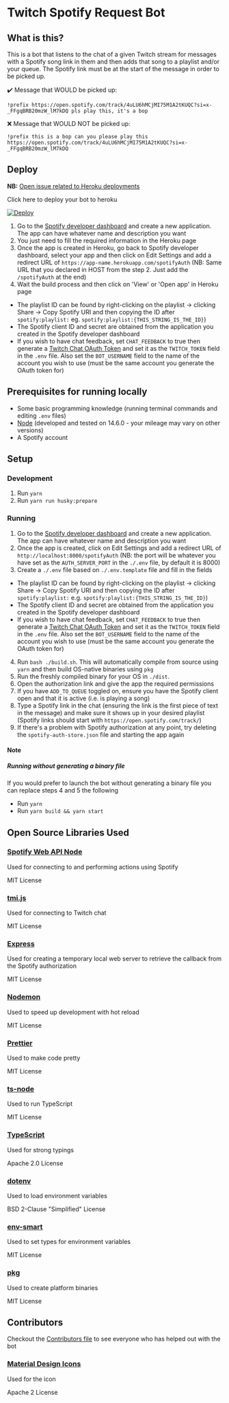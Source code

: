 # Twitch Spotify Request Bot

## What is this?

This is a bot that listens to the chat of a given Twitch stream for messages with a Spotify song link in them and then
adds that song to a playlist and/or your queue. The Spotify link must be at the start of the message in order to be
picked up.

✔️ Message that WOULD be picked up:

```
!prefix https://open.spotify.com/track/4uLU6hMCjMI75M1A2tKUQC?si=x-_FFgqBRB20mzW_lM7kDQ pls play this, it's a bop
```

❌ Message that WOULD NOT be picked up:

```
!prefix this is a bop can you please play this https://open.spotify.com/track/4uLU6hMCjMI75M1A2tKUQC?si=x-_FFgqBRB20mzW_lM7kDQ
```

## Deploy

**NB:** [Open issue related to Heroku deployments](https://github.com/MarcDonald/twitch-spotify-request-bot/issues/18)

Click here to deploy your bot to heroku

[![Deploy](https://www.herokucdn.com/deploy/button.svg)](https://heroku.com/deploy?template=https://github.com/Ivandlabeuh/twitch-spotify-request-bot/)

1. Go to the [Spotify developer dashboard](https://developer.spotify.com/dashboard/)
   and create a new application. The app can have whatever name and description you want
2. You just need to fill the required information in the Heroku page
3. Once the app is created in Heroku, go back to Spotify developer dashboard, select your app and then click on Edit
   Settings and add a redirect URL of
   `https://app-name.herokuapp.com/spotifyAuth` (NB: Same URL that you declared in HOST from the step 2. Just add
   the `/spotifyAuth` at the end)
4. Wait the build process and then click on 'View' or 'Open app' in Heroku page

- The playlist ID can be found by right-clicking on the playlist ->
  clicking Share -> Copy Spotify URI and then copying the ID after `spotify:playlist:`
  eg. `spotify:playlist:{THIS_STRING_IS_THE_ID}`)
- The Spotify client ID and secret are obtained from the application you created in the Spotify developer dashboard
- If you wish to have chat feedback, set `CHAT_FEEDBACK` to true then generate a
  [Twitch Chat OAuth Token](https://twitchapps.com/tmi/) and set it as the `TWITCH_TOKEN` field in the `.env` file. Also
  set the `BOT_USERNAME` field to the name of the account you wish to use (must be the same account you generate the
  OAuth token for)

## Prerequisites for running locally

- Some basic programming knowledge (running terminal commands and editing `.env`
  files)
- [Node](https://nodejs.org/en/) (developed and tested on 14.6.0 - your mileage may vary on other versions)
- A Spotify account

## Setup

### Development

1. Run `yarn`
2. Run `yarn run husky:prepare`

### Running

1. Go to the [Spotify developer dashboard](https://developer.spotify.com/dashboard/)
   and create a new application. The app can have whatever name and description you want
2. Once the app is created, click on Edit Settings and add a redirect URL of
   `http://localhost:8000/spotifyAuth` (NB: the port will be whatever you have set as the `AUTH_SERVER_PORT` in
   the `./.env` file, by default it is 8000)
3. Create a `./.env` file based on `./.env.template` file and fill in the fields

- The playlist ID can be found by right-clicking on the playlist ->
  clicking Share -> Copy Spotify URI and then copying the ID after `spotify:playlist:`
  e.g. `spotify:playlist:{THIS_STRING_IS_THE_ID}`)
- The Spotify client ID and secret are obtained from the application you created in the Spotify developer dashboard
- If you wish to have chat feedback, set `CHAT_FEEDBACK` to true then generate a
  [Twitch Chat OAuth Token](https://twitchapps.com/tmi/) and set it as the `TWITCH_TOKEN` field in the `.env` file. Also
  set the `BOT_USERNAME` field to the name of the account you wish to use (must be the same account you generate the
  OAuth token for)

4. Run `bash ./build.sh`. This will automatically compile from source using `yarn` and then build OS-native binaries
   using `pkg`
5. Run the freshly compiled binary for your OS in `./dist`.
6. Open the authorization link and give the app the required permissions
7. If you have `ADD_TO_QUEUE` toggled on, ensure you have the Spotify client open and that it is active (i.e. is playing
   a song)
8. Type a Spotify link in the chat (ensuring the link is the first piece of text in the message)
   and make sure it shows up in your desired playlist (Spotify links should start
   with `https://open.spotify.com/track/`)
9. If there's a problem with Spotify authorization at any point, try deleting the
   `spotify-auth-store.json` file and starting the app again

#### Note

##### Running without generating a binary file

If you would prefer to launch the bot without generating a binary file you can replace steps 4 and 5 the following

- Run `yarn`
- Run `yarn build && yarn start`

## Open Source Libraries Used

### [Spotify Web API Node](https://github.com/thelinmichael/spotify-web-api-node)

Used for connecting to and performing actions using Spotify

MIT License

### [tmi.js](https://github.com/tmijs/tmi.js)

Used for connecting to Twitch chat

MIT License

### [Express](https://github.com/expressjs/express)

Used for creating a temporary local web server to retrieve the callback from the Spotify authorization

MIT License

### [Nodemon](https://github.com/remy/nodemon)

Used to speed up development with hot reload

MIT License

### [Prettier](https://github.com/prettier/prettier)

Used to make code pretty

MIT License

### [ts-node](https://github.com/TypeStrong/ts-node)

Used to run TypeScript

MIT License

### [TypeScript](https://www.typescriptlang.org/)

Used for strong typings

Apache 2.0 License

### [dotenv](https://github.com/motdotla/dotenv)

Used to load environment variables

BSD 2-Clause "Simplified" License

### [env-smart](https://github.com/jessety/env-smart)

Used to set types for environment variables

MIT License

### [pkg](https://github.com/vercel/pkg)

Used to create platform binaries

MIT License

## Contributors

Checkout the [Contributors file](./CONTRIBUTORS.md) to see everyone who has helped out with the bot

### [Material Design Icons](https://github.com/google/material-design-icons)

Used for the icon

Apache 2 License
